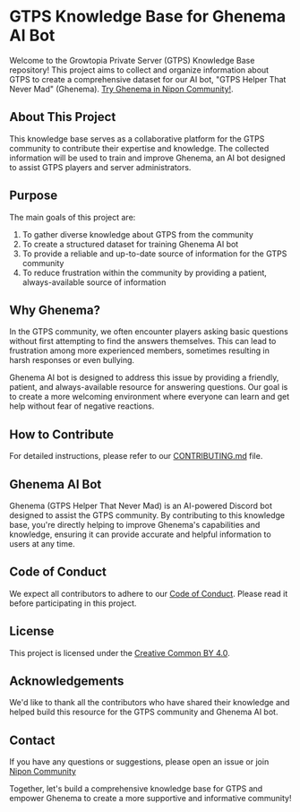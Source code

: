 # GTPS Knowledge Base for Ghenema AI Bot

Welcome to the Growtopia Private Server (GTPS) Knowledge Base repository! This project aims to collect and organize information about GTPS to create a comprehensive dataset for our AI bot, "GTPS Helper That Never Mad" (Ghenema). [Try Ghenema in Nipon Community!](https://discord.gg/p8nN8J6tMz).

## About This Project

This knowledge base serves as a collaborative platform for the GTPS community to contribute their expertise and knowledge. The collected information will be used to train and improve Ghenema, an AI bot designed to assist GTPS players and server administrators.

## Purpose

The main goals of this project are:
1. To gather diverse knowledge about GTPS from the community
2. To create a structured dataset for training Ghenema AI bot
3. To provide a reliable and up-to-date source of information for the GTPS community
4. To reduce frustration within the community by providing a patient, always-available source of information

## Why Ghenema?

In the GTPS community, we often encounter players asking basic questions without first attempting to find the answers themselves. This can lead to frustration among more experienced members, sometimes resulting in harsh responses or even bullying.

Ghenema AI bot is designed to address this issue by providing a friendly, patient, and always-available resource for answering questions. Our goal is to create a more welcoming environment where everyone can learn and get help without fear of negative reactions.

## How to Contribute

For detailed instructions, please refer to our [CONTRIBUTING.md](CONTRIBUTING.md) file.

## Ghenema AI Bot

Ghenema (GTPS Helper That Never Mad) is an AI-powered Discord bot designed to assist the GTPS community. By contributing to this knowledge base, you're directly helping to improve Ghenema's capabilities and knowledge, ensuring it can provide accurate and helpful information to users at any time.

## Code of Conduct

We expect all contributors to adhere to our [Code of Conduct](CODE_OF_CONDUCT.md). Please read it before participating in this project.

## License

This project is licensed under the [Creative Common BY 4.0](LICENSE).

## Acknowledgements

We'd like to thank all the contributors who have shared their knowledge and helped build this resource for the GTPS community and Ghenema AI bot.

## Contact

If you have any questions or suggestions, please open an issue or join [Nipon Community](https://discord.gg/p8nN8J6tMz)

Together, let's build a comprehensive knowledge base for GTPS and empower Ghenema to create a more supportive and informative community!
